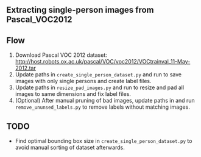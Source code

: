 Extracting single-person images from Pascal_VOC2012
----------------------------------------------------------------------------

## Flow
1. Download Pascal VOC 2012 dataset: http://host.robots.ox.ac.uk/pascal/VOC/voc2012/VOCtrainval_11-May-2012.tar
2. Update paths in `create_single_person_dataset.py` and run to save images with only single persons and create label files.
3. Update paths in `resize_pad_images.py` and run to resize and pad all images to same dimensions and fix label files.
4. (Optional) After manual pruning of bad images, update paths in and run `remove_ununsed_labels.py` to remove labels without matching images.



## TODO
- Find optimal bounding box size in `create_single_person_dataset.py` to avoid manual sorting of dataset afterwards.
